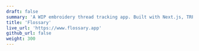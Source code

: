 ```yaml
---
draft: false
summary: 'A WIP embroidery thread tracking app. Built with Next.js, TRPC & Prisma.'
title: 'Flossary'
live_url: 'https://www.flossary.app'
github_url: false
weight: 300
---
```

